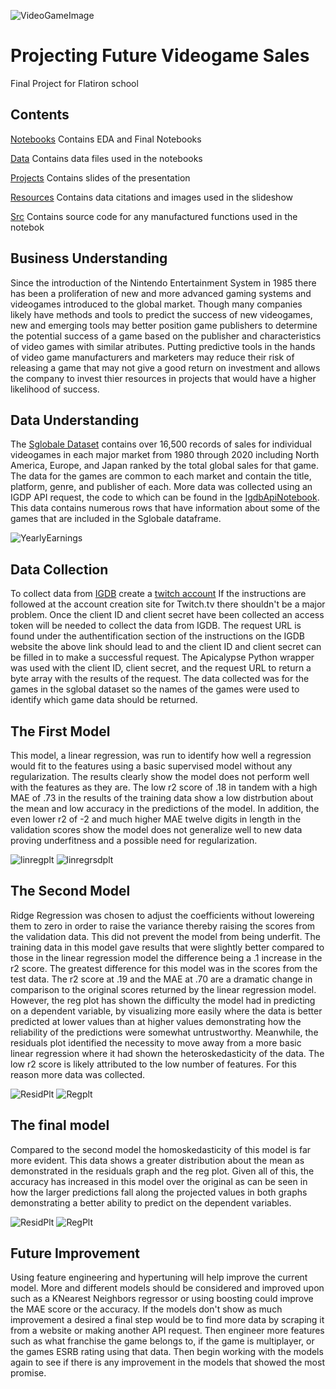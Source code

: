 ![VideoGameImage](https://github.com/RCKettel/CapstoneProject/blob/main/Resources/Images/video-game-controllers.jpg)

# Projecting Future Videogame Sales
Final Project for Flatiron school

## Contents

[Notebooks](https://github.com/RCKettel/CapstoneProject/tree/main/Notebooks)
Contains EDA and Final Notebooks

[Data](https://github.com/RCKettel/CapstoneProject/tree/main/Data)
Contains data files used in the notebooks

[Projects](https://github.com/RCKettel/CapstoneProject/tree/main/Projects)
Contains slides of the presentation 

[Resources](https://github.com/RCKettel/CapstoneProject/tree/main/Resources)
Contains data citations and images used in the slideshow

[Src](https://github.com/RCKettel/CapstoneProject/tree/main/Src)
Contains source code for any manufactured functions used in the notebok

## Business Understanding
Since the introduction of the Nintendo Entertainment System in 1985 there has been a proliferation of new and more advanced gaming systems and videogames introduced to the global market. Though many companies likely have methods and tools to predict the success of new videogames, new and emerging tools may better position game publishers to determine the potential success of a game based on the publisher and characteristics of video games with similar atributes. Putting predictive tools in the hands of video game manufacturers and marketers may reduce their risk of releasing a game that may not give a good return on investment and allows the company to invest thier resources in projects that would have a higher likelihood of success.

## Data Understanding
The [Sglobale Dataset](https://data.world/julienf/video-games-global-sales-in-volume-1983-2017) contains over 16,500 records of sales for individual videogames in each major market from 1980 through 2020 including North America, Europe, and Japan ranked by the total global sales for that game.  The data for the games are common to each market and contain the title, platform, genre, and publisher of each.  More data was collected using an IGDP API request, the code to which can be found in the [IgdbApiNotebook](https://github.com/RCKettel/CapstoneProject/blob/main/Notebooks/IgdbApiNotebook.ipynb).  This data contains numerous rows that have information about some of the games that are included in the Sglobale dataframe.

![YearlyEarnings](https://github.com/RCKettel/CapstoneProject/blob/main/Resources/Images/GameSalesYear.png)

## Data Collection
To collect data from [IGDB](https://api-docs.igdb.com/#about) create a [twitch account](https://dev.twitch.tv/login) If the instructions are followed at the account creation site for Twitch.tv there shouldn't be a major problem.  Once the client ID and client secret have been collected an access token will be needed to collect the data from IGDB. The request URL is found under the authentification section of the instructions on the IGDB website the above link should lead to and the client ID and client secret can be filled in to make a successful request.  The Apicalypse Python wrapper was used with the client ID, client secret, and the request URL to return a byte array with the results of the request. The data collected was for the games in the sglobal dataset so the names of the games were used to identify which game data should be returned.

## The First Model
This model, a linear regression, was run to identify how well a regression would fit to the features using a basic supervised model without any regularization.  The results clearly show the model does not perform well with the features as they are.  The low r2 score of .18 in tandem with a high MAE of .73  in the results of the training data show a low distrbution about the mean and low accuracy in the predictions of the model.  In addition, the even lower r2 of -2 and much higher MAE twelve digits in length in the validation scores show the model does not generalize well to new data proving underfitness and a possible need for regularization.

![linregplt](https://github.com/RCKettel/CapstoneProject/blob/main/Resources/Images/LinRgRegPlt.png)
![linregrsdplt](https://github.com/RCKettel/CapstoneProject/blob/main/Resources/Images/LinRgRsdPlt.png)

## The Second Model
Ridge Regression was chosen to adjust the coefficients without lowereing them to zero in order to raise the variance thereby raising the scores from the validation data. This did not prevent the model from being underfit. The training data in this model gave results that were slightly better compared to those in the linear regression model the difference being a .1 increase in the r2 score. The greatest difference for this model was in the scores from the test data. The r2 score at .19 and the MAE at .70 are a dramatic change in comparison to the original scores returned by the linear regression model. However, the reg plot has shown the difficulty the model had in predicting on a dependent variable, by visualizing more easily where the data is better predicted at lower values than at higher values demonstrating how the reliability of the predictions were somewhat untrustworthy. Meanwhile, the residuals plot identified the necessity to move away from a more basic linear regression where it had shown the heteroskedasticity of the data. The low r2 score is likely attributed to the low number of features. For this reason more data was collected.

![ResidPlt](https://github.com/RCKettel/CapstoneProject/blob/main/Resources/Images/ResidualsofSecondModel.png)
![Regplt](https://github.com/RCKettel/CapstoneProject/blob/main/Resources/Images/ActVsProjSlsscndMod.png)

## The final model
Compared to the second model the homoskedasticity of this model is far more evident. This data shows a greater distribution about the mean as demonstrated in the residuals graph and the reg plot. Given all of this, the accuracy has increased in this model over the original as can be seen in how the larger predictions fall along the projected values in both graphs demonstrating a better ability to predict on the dependent variables.

![ResidPlt](https://github.com/RCKettel/CapstoneProject/blob/main/Resources/Images/BstRsdls.png)
![RegPlt](https://github.com/RCKettel/CapstoneProject/blob/main/Resources/Images/BstPrjSls.png)

## Future Improvement
Using feature engineering and hypertuning will help improve the current model.  More and different models should be considered and improved upon such as a KNearest Neighbors regressor or using boosting could improve the MAE score or the accuracy.  If the models don't show as much improvement a desired a final step would be to find more data by scraping it from a website or making another API request. Then engineer more features such as what franchise the game belongs to, if the game is multiplayer, or the games ESRB rating using that data. Then begin working with the models again to see if there is any improvement in the models that showed the most promise.
